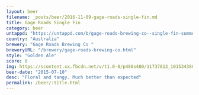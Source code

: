 ```yaml
---
layout: beer
filename: _posts/beer/2016-11-09-gage-roads-single-fin.md
title: Gage Roads Single Fin
category: beer
untappd: "https://untappd.com/b/gage-roads-brewing-co--single-fin-summer-ale/973175"
country: "Australia"
brewery: "Gage Roads Brewing Co "
breweryURL: "/brewery/gage-roads-brewing-co.html"
style: "Golden Ale"
score: 8
img: https://scontent.xx.fbcdn.net/v/t1.0-0/p480x480/11737813_10153438035548745_1721256026335429959_n.jpg?oh=674375e3d5d732ac23406c6045d6eb0f&oe=5AF66203
beer-date: "2015-07-10"
desc: "Floral and tangy. Much better than expected"
permalink: /beer/:title.html
---
```

